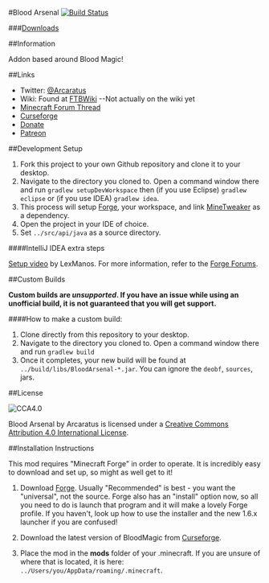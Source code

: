 #Blood Arsenal  [![Build Status](http://tehnut.info/jenkins/job/BloodArsenal/job/1.9/badge/icon)](http://tehnut.info/jenkins/job/Blood%20Arsenal%202/job/1.9/)

###[Downloads](http://minecraft.curseforge.com/projects/blood-magic-addon-blood-arsenal/files)

##Information

Addon based around Blood Magic!

##Links
* Twitter: [@Arcaratus](https://twitter.com/Arcaratus)
* Wiki: Found at [FTBWiki](http://ftbwiki.org/Blood_Magic) --Not actually on the wiki yet
* [Minecraft Forum Thread](http://www.minecraftforum.net/forums/mapping-and-modding/minecraft-mods/2231288-blood-magic-addon-blood-arsenal)
* [Curseforge](http://minecraft.curseforge.com/projects/blood-magic-addon-blood-arsenal/)
* [Donate](https://www.paypal.com/cgi-bin/webscr?cmd=_s-xclick&hosted_button_id=J7SNY7L82PQ82)
* [Patreon](https://www.patreon.com/Arcaratus)

##Development Setup

1. Fork this project to your own Github repository and clone it to your desktop.
2. Navigate to the directory you cloned to. Open a command window there and run `gradlew setupDevWorkspace` then (if you use Eclipse) `gradlew eclipse` or (if you use IDEA) `gradlew idea`. 
3. This process will setup [Forge](http://www.minecraftforge.net/forum/), your workspace, and link [MineTweaker](http://minetweaker3.powerofbytes.com/) as a dependency.
4. Open the project in your IDE of choice.
5. Set `../src/api/java` as a source directory.

####IntelliJ IDEA extra steps

[Setup video](https://www.youtube.com/watch?v=8VEdtQLuLO0&feature=youtu.be) by LexManos. For more information, refer to the [Forge Forums](http://www.minecraftforge.net/forum/index.php/topic,14048.0.html).

##Custom Builds

**Custom builds are *unsupported*. If you have an issue while using an unofficial build, it is not guaranteed that you will get support.**

####How to make a custom build:

1. Clone directly from this repository to your desktop.
2. Navigate to the directory you cloned to. Open a command window there and run `gradlew build`
3. Once it completes, your new build will be found at `../build/libs/BloodArsenal-*.jar`. You can ignore the `deobf`, `sources`, jars.

##License

![CCA4.0](https://licensebuttons.net/l/by/4.0/88x31.png)

Blood Arsenal by Arcaratus is licensed under a [Creative Commons Attribution 4.0 International License](http://creativecommons.org/licenses/by/4.0/).

##Installation Instructions

This mod requires "Minecraft Forge" in order to operate. It is incredibly easy to download and set up, so might as well get to it!

1. Download [Forge](http://files.minecraftforge.net/). Usually "Recommended" is best - you want the "universal", not the source. Forge also has an "install" option now, so all you need to do is launch that program and it will make a lovely Forge profile. If you haven't, look up how to use the installer and the new 1.6.x launcher if you are confused!

2. Download the latest version of BloodMagic from [Curseforge](http://minecraft.curseforge.com/mc-mods/224791-blood-magic).

3. Place the mod in the **mods** folder of your .minecraft. If you are unsure of where that is located, it is here: `../Users/you/AppData/roaming/.minecraft`.
